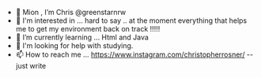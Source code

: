 - 👋 Mion , I’m Chris @greenstarnrw
- 👀 I'm interested in ... hard to say .. at the moment everything that helps me to get my environment back on track !!!!!
- 🌱 I’m currently learning ... Html and Java 
- 💞️ I'm looking for help with studying.
- 📫 How to reach me ... https://www.instagram.com/christopherrosner/ --just write

<!---
greenstarnrw/greenstarnrw is a ✨ special ✨ repository because its `README.md` (this file) appears on your GitHub profile.
You can click the Preview link to take a look at your changes.
--->

